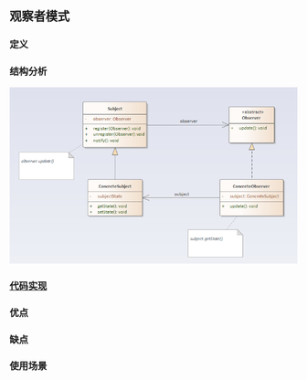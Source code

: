 ## 观察者模式

### 定义

### 结构分析

![Observer](../../images/pattern/Observer.png)  

### [代码实现](../../code/observer)

### 优点

### 缺点

### 使用场景
